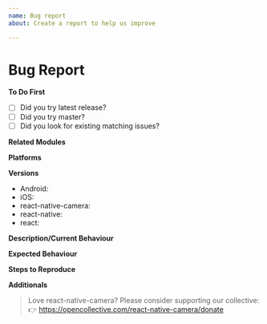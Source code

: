 ```yaml
---
name: Bug report
about: Create a report to help us improve

---
```


# Bug Report
**To Do First**
- [ ] Did you try latest release?
- [ ] Did you try master?
- [ ] Did you look for existing matching issues?

**Related Modules**
<!--Comment in the related ones-->
<!--RNCamera-->
<!--FaceDetector-->
<!--RCTCamera(deprecated)-->

**Platforms**
<!--Comment in the related ones-->
<!--Android-->
<!--iOS-->

**Versions**
<!--Please add the used versions/branches or leave blank and comment in the optionals if used-->
- Android:
- iOS:
- react-native-camera:
- react-native:
- react:
<!---react-navigation:-->

**Description/Current Behaviour**
<!--place your bug description below-->

**Expected Behaviour**
<!--place your expected behaviour below-->

**Steps to Reproduce**
<!--describe how to produce the error below-->

<!--**Does it work with Expo Camera?**-->
<!--Check usage with Expo and comment in this section- https://github.com/react-native-community/react-native-camera/blob/master/docs/Expo_Usage.md
You should open an issue there as well, so we can cooperate in a solution.-->

**Additionals**
<!--place screenshots/suggestions and other additional infos below-->

> Love react-native-camera? Please consider supporting our collective: 👉  https://opencollective.com/react-native-camera/donate